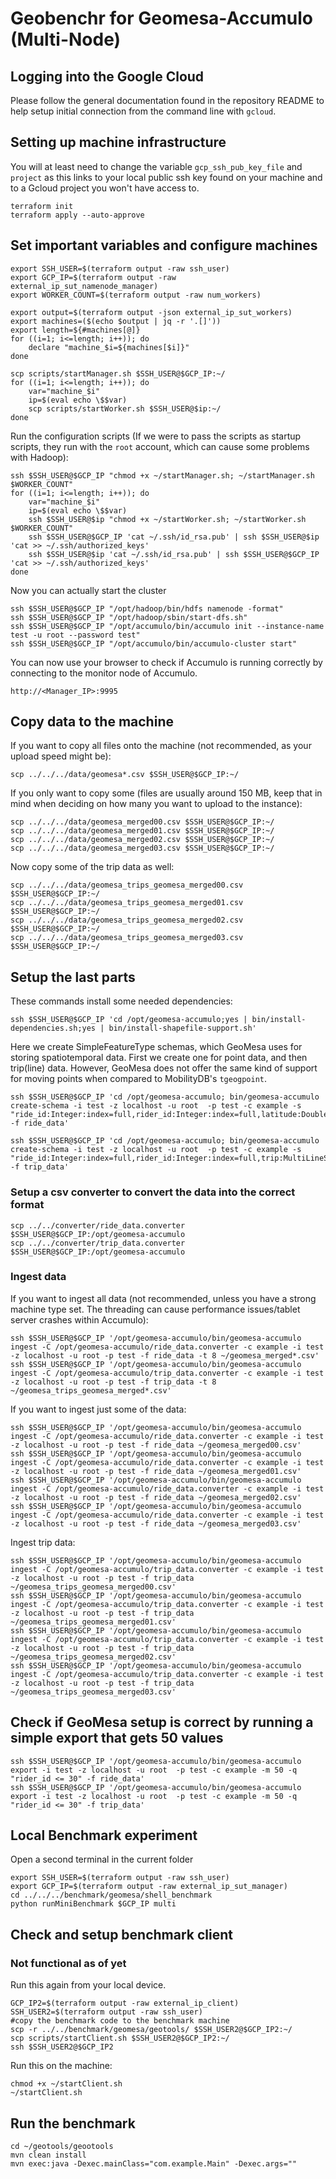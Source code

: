 # Geobenchr for Geomesa-Accumulo (Multi-Node)
## Logging into the Google Cloud
Please follow the general documentation found in the repository README to help setup initial connection from the command line with `gcloud`.
## Setting up machine infrastructure
You will at least need to change the variable `gcp_ssh_pub_key_file` and `project` as this links to your local public ssh key found on your machine and to a Gcloud project you won't have access to.
```
terraform init
terraform apply --auto-approve

```
## Set important variables and configure machines
```
export SSH_USER=$(terraform output -raw ssh_user)
export GCP_IP=$(terraform output -raw external_ip_sut_namenode_manager)
export WORKER_COUNT=$(terraform output -raw num_workers)

export output=$(terraform output -json external_ip_sut_workers)
export machines=($(echo $output | jq -r '.[]'))
export length=${#machines[@]}
for ((i=1; i<=length; i++)); do
    declare "machine_$i=${machines[$i]}"
done

scp scripts/startManager.sh $SSH_USER@$GCP_IP:~/ 
for ((i=1; i<=length; i++)); do
    var="machine_$i"
    ip=$(eval echo \$$var)
    scp scripts/startWorker.sh $SSH_USER@$ip:~/
done

```
Run the configuration scripts (If we were to pass the scripts as startup scripts, they run with the `root` account, which can cause some problems with Hadoop):
```
ssh $SSH_USER@$GCP_IP "chmod +x ~/startManager.sh; ~/startManager.sh $WORKER_COUNT"
for ((i=1; i<=length; i++)); do
    var="machine_$i"
    ip=$(eval echo \$$var)
    ssh $SSH_USER@$ip "chmod +x ~/startWorker.sh; ~/startWorker.sh $WORKER_COUNT"
    ssh $SSH_USER@$GCP_IP 'cat ~/.ssh/id_rsa.pub' | ssh $SSH_USER@$ip 'cat >> ~/.ssh/authorized_keys'
    ssh $SSH_USER@$ip 'cat ~/.ssh/id_rsa.pub' | ssh $SSH_USER@$GCP_IP 'cat >> ~/.ssh/authorized_keys'
done
```
Now you can actually start the cluster
```
ssh $SSH_USER@$GCP_IP "/opt/hadoop/bin/hdfs namenode -format"
ssh $SSH_USER@$GCP_IP "/opt/hadoop/sbin/start-dfs.sh"
ssh $SSH_USER@$GCP_IP "/opt/accumulo/bin/accumulo init --instance-name test -u root --password test"
ssh $SSH_USER@$GCP_IP "/opt/accumulo/bin/accumulo-cluster start"

```
You can now use your browser to check if Accumulo is running correctly by connecting to the monitor node of Accumulo.
```
http://<Manager_IP>:9995
```
## Copy data to the machine
If you want to copy all files onto the machine (not recommended, as your upload speed might be):
```
scp ../../../data/geomesa*.csv $SSH_USER@$GCP_IP:~/ 
```
If you only want to copy some (files are usually around 150 MB, keep that in mind when deciding on how many you want to upload to the instance):
```
scp ../../../data/geomesa_merged00.csv $SSH_USER@$GCP_IP:~/ 
scp ../../../data/geomesa_merged01.csv $SSH_USER@$GCP_IP:~/ 
scp ../../../data/geomesa_merged02.csv $SSH_USER@$GCP_IP:~/ 
scp ../../../data/geomesa_merged03.csv $SSH_USER@$GCP_IP:~/ 
```
Now copy some of the trip data as well:
```
scp ../../../data/geomesa_trips_geomesa_merged00.csv $SSH_USER@$GCP_IP:~/ 
scp ../../../data/geomesa_trips_geomesa_merged01.csv $SSH_USER@$GCP_IP:~/ 
scp ../../../data/geomesa_trips_geomesa_merged02.csv $SSH_USER@$GCP_IP:~/ 
scp ../../../data/geomesa_trips_geomesa_merged03.csv $SSH_USER@$GCP_IP:~/ 
```


## Setup the last parts
These commands install some needed dependencies:
```
ssh $SSH_USER@$GCP_IP 'cd /opt/geomesa-accumulo;yes | bin/install-dependencies.sh;yes | bin/install-shapefile-support.sh'
```
Here we create SimpleFeatureType schemas, which GeoMesa uses for storing spatiotemporal data. First we create one for point data, and then trip(line) data. However, GeoMesa does not offer the same kind of support for moving points when compared to MobilityDB's `tgeogpoint`.
```
ssh $SSH_USER@$GCP_IP 'cd /opt/geomesa-accumulo; bin/geomesa-accumulo create-schema -i test -z localhost -u root  -p test -c example -s "ride_id:Integer:index=full,rider_id:Integer:index=full,latitude:Double,longitude:Double,geom:Point:srid=4326,x:Double,y:Double,z:Double,timestamp:Date" -f ride_data'

ssh $SSH_USER@$GCP_IP 'cd /opt/geomesa-accumulo; bin/geomesa-accumulo create-schema -i test -z localhost -u root  -p test -c example -s "ride_id:Integer:index=full,rider_id:Integer:index=full,trip:MultiLineString:srid=4326,timestamp:List[Date]" -f trip_data'
```
### Setup a csv converter to convert the data into the correct format
```
scp ../../converter/ride_data.converter $SSH_USER@$GCP_IP:/opt/geomesa-accumulo
scp ../../converter/trip_data.converter $SSH_USER@$GCP_IP:/opt/geomesa-accumulo
```
### Ingest data
If you want to ingest all data (not recommended, unless you have a strong machine type set. The threading can cause performance issues/tablet server crashes within Accumulo):
```
ssh $SSH_USER@$GCP_IP '/opt/geomesa-accumulo/bin/geomesa-accumulo ingest -C /opt/geomesa-accumulo/ride_data.converter -c example -i test -z localhost -u root -p test -f ride_data -t 8 ~/geomesa_merged*.csv'
ssh $SSH_USER@$GCP_IP '/opt/geomesa-accumulo/bin/geomesa-accumulo ingest -C /opt/geomesa-accumulo/trip_data.converter -c example -i test -z localhost -u root -p test -f trip_data -t 8 ~/geomesa_trips_geomesa_merged*.csv'
```
If you want to ingest just some of the data:
```
ssh $SSH_USER@$GCP_IP '/opt/geomesa-accumulo/bin/geomesa-accumulo ingest -C /opt/geomesa-accumulo/ride_data.converter -c example -i test -z localhost -u root -p test -f ride_data ~/geomesa_merged00.csv'
ssh $SSH_USER@$GCP_IP '/opt/geomesa-accumulo/bin/geomesa-accumulo ingest -C /opt/geomesa-accumulo/ride_data.converter -c example -i test -z localhost -u root -p test -f ride_data ~/geomesa_merged01.csv'
ssh $SSH_USER@$GCP_IP '/opt/geomesa-accumulo/bin/geomesa-accumulo ingest -C /opt/geomesa-accumulo/ride_data.converter -c example -i test -z localhost -u root -p test -f ride_data ~/geomesa_merged02.csv'
ssh $SSH_USER@$GCP_IP '/opt/geomesa-accumulo/bin/geomesa-accumulo ingest -C /opt/geomesa-accumulo/ride_data.converter -c example -i test -z localhost -u root -p test -f ride_data ~/geomesa_merged03.csv'
```
Ingest trip data:
```
ssh $SSH_USER@$GCP_IP '/opt/geomesa-accumulo/bin/geomesa-accumulo ingest -C /opt/geomesa-accumulo/trip_data.converter -c example -i test -z localhost -u root -p test -f trip_data ~/geomesa_trips_geomesa_merged00.csv'
ssh $SSH_USER@$GCP_IP '/opt/geomesa-accumulo/bin/geomesa-accumulo ingest -C /opt/geomesa-accumulo/trip_data.converter -c example -i test -z localhost -u root -p test -f trip_data ~/geomesa_trips_geomesa_merged01.csv'
ssh $SSH_USER@$GCP_IP '/opt/geomesa-accumulo/bin/geomesa-accumulo ingest -C /opt/geomesa-accumulo/trip_data.converter -c example -i test -z localhost -u root -p test -f trip_data ~/geomesa_trips_geomesa_merged02.csv'
ssh $SSH_USER@$GCP_IP '/opt/geomesa-accumulo/bin/geomesa-accumulo ingest -C /opt/geomesa-accumulo/trip_data.converter -c example -i test -z localhost -u root -p test -f trip_data ~/geomesa_trips_geomesa_merged03.csv'
```

## Check if GeoMesa setup is correct by running a simple export that gets 50 values
```
ssh $SSH_USER@$GCP_IP '/opt/geomesa-accumulo/bin/geomesa-accumulo export -i test -z localhost -u root  -p test -c example -m 50 -q "rider_id <= 30" -f ride_data'
ssh $SSH_USER@$GCP_IP '/opt/geomesa-accumulo/bin/geomesa-accumulo export -i test -z localhost -u root  -p test -c example -m 50 -q "rider_id <= 30" -f trip_data'
```


## Local Benchmark experiment
Open a second terminal in the current folder
```
export SSH_USER=$(terraform output -raw ssh_user)
export GCP_IP=$(terraform output -raw external_ip_sut_manager)
cd ../../../benchmark/geomesa/shell_benchmark
python runMiniBenchmark $GCP_IP multi
```
## Check and setup benchmark client
### Not functional as of yet
Run this again from your local device.
```
GCP_IP2=$(terraform output -raw external_ip_client)
SSH_USER2=$(terraform output -raw ssh_user)
#copy the benchmark code to the benchmark machine
scp -r ../../benchmark/geomesa/geotools/ $SSH_USER2@$GCP_IP2:~/
scp scripts/startClient.sh $SSH_USER2@$GCP_IP2:~/
ssh $SSH_USER2@$GCP_IP2
```
Run this on the machine: 
```
chmod +x ~/startClient.sh
~/startClient.sh
```
## Run the benchmark 
```
cd ~/geotools/geootools
mvn clean install
mvn exec:java -Dexec.mainClass="com.example.Main" -Dexec.args=""
```